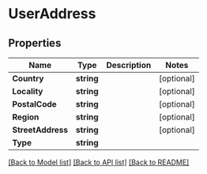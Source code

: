 # UserAddress

## Properties

Name | Type | Description | Notes
------------ | ------------- | ------------- | -------------
**Country** | **string** |  | [optional] 
**Locality** | **string** |  | [optional] 
**PostalCode** | **string** |  | [optional] 
**Region** | **string** |  | [optional] 
**StreetAddress** | **string** |  | [optional] 
**Type** | **string** |  | 

[[Back to Model list]](../README.md#documentation-for-models) [[Back to API list]](../README.md#documentation-for-api-endpoints) [[Back to README]](../README.md)


